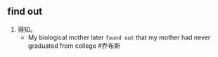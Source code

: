 ## find out
1. 得知。
   * My biological mother later `found out` that my mother had never graduated from college  #乔布斯 
   